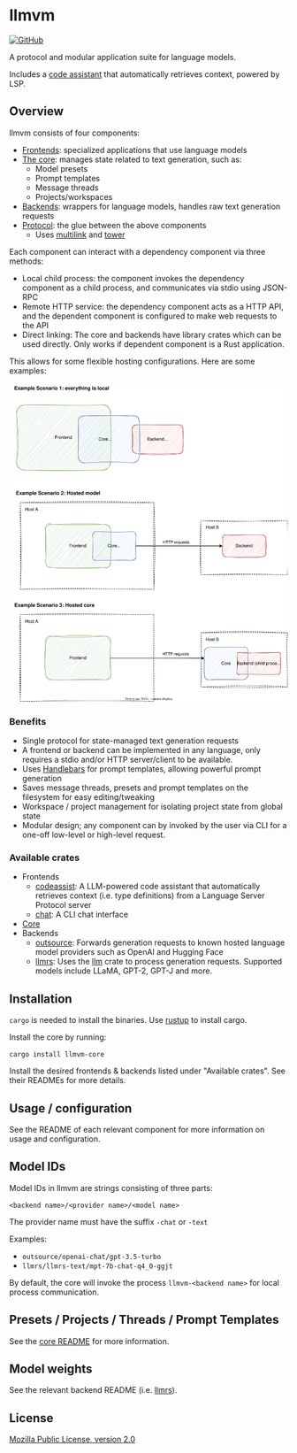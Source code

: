 # llmvm

[![GitHub](https://img.shields.io/github/license/djandries/llmvm?style=for-the-badge)](https://github.com/DJAndries/llmvm/blob/master/LICENSE)

A protocol and modular application suite for language models.

Includes a [code assistant](https://github.com/djandries/llmvm/tree/master/frontends/codeassist) that automatically retrieves context, powered by LSP.

## Overview

llmvm consists of four components:

- [Frontends](https://github.com/djandries/llmvm/tree/master/frontends): specialized applications that use language models
- [The core](https://github.com/djandries/llmvm/tree/master/core): manages state related to text generation, such as:
  - Model presets
  - Prompt templates
  - Message threads
  - Projects/workspaces
- [Backends](https://github.com/djandries/llmvm/tree/master/backends): wrappers for language models, handles raw text generation requests
- [Protocol](https://github.com/djandries/llmvm/tree/master/protocol): the glue between the above components
  - Uses [multilink](https://github.com/djandries/multilink) and [tower](https://github.com/tower-rs/tower)

Each component can interact with a dependency component via three methods:

- Local child process: the component invokes the dependency component as a child process, and communicates via stdio using JSON-RPC
- Remote HTTP service: the dependency component acts as a HTTP API, and the dependent component is configured to make web requests to the API
- Direct linking: The core and backends have library crates which can be used directly. Only works if dependent component is a Rust application.

This allows for some flexible hosting configurations. Here are some examples:

![Hosting scenarios](misc/hosting-scenarios.drawio.svg)

### Benefits

- Single protocol for state-managed text generation requests
- A frontend or backend can be implemented in any language, only requires a stdio and/or HTTP server/client to be available.
- Uses [Handlebars](https://handlebarsjs.com/) for prompt templates, allowing powerful prompt generation
- Saves message threads, presets and prompt templates on the filesystem for easy editing/tweaking
- Workspace / project management for isolating project state from global state
- Modular design; any component can by invoked by the user via CLI for a one-off low-level or high-level request.

### Available crates

- Frontends
  - [codeassist](https://github.com/djandries/llmvm/tree/master/frontends/codeassist): A LLM-powered code assistant that automatically retrieves context (i.e. type definitions) from a Language Server Protocol server
  - [chat](https://github.com/djandries/llmvm/tree/master/frontends/chat): A CLI chat interface
- [Core](https://github.com/djandries/llmvm/tree/master/core)
- Backends
  - [outsource](https://github.com/djandries/llmvm/tree/master/backends/outsource): Forwards generation requests to known hosted language model providers such as OpenAI and Hugging Face
  - [llmrs](https://github.com/djandries/llmvm/tree/master/backends/llmrs): Uses the [llm](https://github.com/rustformers/llm) crate to process generation requests. Supported models include LLaMA, GPT-2, GPT-J and more.

## Installation

`cargo` is needed to install the binaries. Use [rustup](https://rustup.rs/) to install cargo.

Install the core by running:

```
cargo install llmvm-core
```

Install the desired frontends & backends listed under "Available crates". See their READMEs for more details.

## Usage / configuration

See the README of each relevant component for more information on usage and configuration.

## Model IDs

Model IDs in llmvm are strings consisting of three parts:

```
<backend name>/<provider name>/<model name>
```

The provider name must have the suffix `-chat` or `-text`

Examples:
- `outsource/openai-chat/gpt-3.5-turbo`
- `llmrs/llmrs-text/mpt-7b-chat-q4_0-ggjt`

By default, the core will invoke the process `llmvm-<backend name>` for local process communication.

## Presets / Projects / Threads / Prompt Templates

See the [core README](https://github.com/djandries/llmvm/tree/master/core) for more information.

## Model weights

See the relevant backend README (i.e. [llmrs](https://github.com/djandries/llmvm/tree/master/backends/llmrs)).

## License

[Mozilla Public License, version 2.0](https://spdx.org/licenses/MPL-2.0.html)